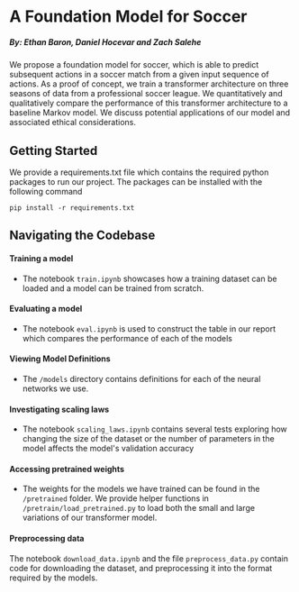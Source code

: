 # A Foundation Model for Soccer
##### By: Ethan Baron, Daniel Hocevar and Zach Salehe

We propose a foundation model for soccer, which is able to predict subsequent actions in a soccer match from a given input sequence of actions. As a proof of concept, we train a transformer architecture on three seasons of data from a professional soccer league. We quantitatively and qualitatively compare the performance of this transformer architecture to a baseline Markov model. We discuss potential applications of our model and associated ethical considerations.

## Getting Started
We provide a requirements.txt file which contains the required python packages to run our project. The packages can be installed with the following command
```
pip install -r requirements.txt
```

## Navigating the Codebase

#### Training a model
- The notebook `train.ipynb` showcases how a training dataset can be loaded and a model can be trained from scratch.

#### Evaluating a model
- The notebook `eval.ipynb` is used to construct the table in our report which compares the performance of each of the models

#### Viewing Model Definitions
- The `/models` directory contains definitions for each of the neural networks we use. 

#### Investigating scaling laws
- The notebook `scaling_laws.ipynb` contains several tests exploring how changing the size of the dataset or the number of parameters in the model affects the model's validation accuracy

#### Accessing pretrained weights
- The weights for the models we have trained can be found in the `/pretrained` folder. We provide helper functions in `/pretrain/load_pretrained.py` to load both the small and large variations of our transformer model.

#### Preprocessing data
The notebook `download_data.ipynb` and the file `preprocess_data.py` contain code for downloading the dataset, and preprocessing it into the format required by the models.